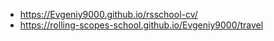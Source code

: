 * https://Evgeniy9000.github.io/rsschool-cv/ 
* https://rolling-scopes-school.github.io/Evgeniy9000/travel
